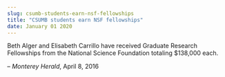```yaml
---
slug: csumb-students-earn-nsf-fellowships
title: "CSUMB students earn NSF fellowships"
date: January 01 2020
---
```


<p>Beth Alger and Elisabeth Carrillo have received Graduate Research Fellowships from the National Science Foundation totaling $138,000 each.
</p><p>– <em>Monterey Herald</em>, April 8, 2016
</p>
